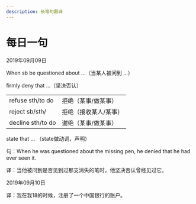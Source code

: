 ```yaml
---
description: 长难句翻译
---
```


# 每日一句

2019年09月09日

When sb be questioned about ...（当某人被问到 ...）

firmly deny that ...（坚决否认）

|  |  |
| :--- | :--- |
| refuse sth/to do  | 拒绝（某事/做某事） |
| reject sb/sth/ | 拒绝（接收某人/某事） |
| decline sth/to do | 谢绝（某事/做某事） |

state that ... （state做动词，声明）

句：When he was questioned about the missing pen, he denied that he had ever seen it.

译：当他被问到是否见到过那支消失的笔时，他坚决否认曾经见过它。

2019年09月10日

译：我在我18的时候，注册了一个中国银行的账户。

